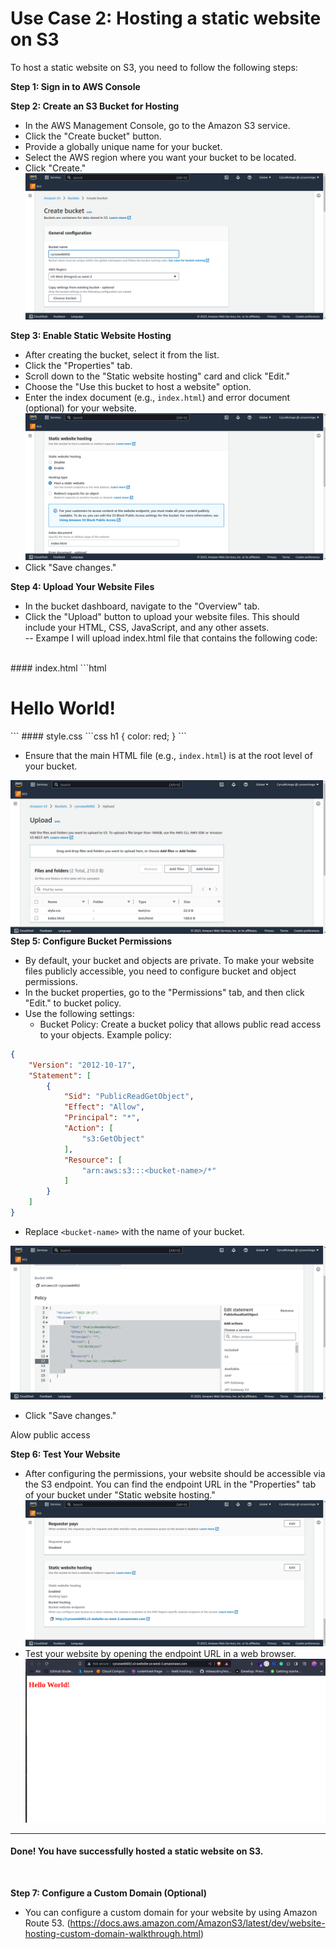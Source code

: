 # Use Case 2: Hosting a static website on S3

To host a static website on S3, you need to follow the following steps:

**Step 1: Sign in to AWS Console**


**Step 2: Create an S3 Bucket for Hosting**
- In the AWS Management Console, go to the Amazon S3 service.
- Click the "Create bucket" button.
- Provide a globally unique name for your bucket.
- Select the AWS region where you want your bucket to be located.
- Click "Create."
![S3](/Images/Static-hosting-web-s3/webbucket.png)

**Step 3: Enable Static Website Hosting**
- After creating the bucket, select it from the list.
- Click the "Properties" tab.
- Scroll down to the "Static website hosting" card and click "Edit."
- Choose the "Use this bucket to host a website" option.
- Enter the index document (e.g., `index.html`) and error document (optional) for your website.
![S3](/Images/Static-hosting-web-s3/webstaticenable.png)
- Click "Save changes."

**Step 4: Upload Your Website Files**
- In the bucket dashboard, navigate to the "Overview" tab.
- Click the "Upload" button to upload your website files. This should include your HTML, CSS, JavaScript, and any other assets. <br>
-- Exampe I will upload index.html file that contains the following code:
<br>
#### index.html
```html
<!DOCTYPE html>
<html>
<head>
    <meta charset="UTF-8">
    <link rel="stylesheet" href="style.css">
    <title>My Website</title>
</head>
<body>
    <h1>Hello World!</h1>
</body>
</html>
```
#### style.css
```css
h1 {
    color: red;
}
```

- Ensure that the main HTML file (e.g., `index.html`) is at the root level of your bucket.

![S3](/Images/Static-hosting-web-s3/uploadhtml.png)
**Step 5: Configure Bucket Permissions**
- By default, your bucket and objects are private. To make your website files publicly accessible, you need to configure bucket and object permissions.
- In the bucket properties, go to the "Permissions" tab, and then click "Edit." to bucket policy.
- Use the following settings:
  - Bucket Policy: Create a bucket policy that allows public read access to your objects. Example policy:
```json
{
    "Version": "2012-10-17",
    "Statement": [
        {
            "Sid": "PublicReadGetObject",
            "Effect": "Allow",
            "Principal": "*",
            "Action": [
                "s3:GetObject"
            ],
            "Resource": [
                "arn:aws:s3:::<bucket-name>/*"
            ]
        }
    ]
}
```

- Replace `<bucket-name>` with the name of your bucket.

![S3](/Images/Static-hosting-web-s3/permissions.png)
- Click "Save changes."

Alow public access 

**Step 6: Test Your Website**
- After configuring the permissions, your website should be accessible via the S3 endpoint. You can find the endpoint URL in the "Properties" tab of your bucket under "Static website hosting."
![S3](/Images/Static-hosting-web-s3/properties.png)
- Test your website by opening the endpoint URL in a web browser.
![S3](/Images/Static-hosting-web-s3/testdone.png)

---
#### Done! You have successfully hosted a static website on S3.
<br>

**Step 7: Configure a Custom Domain (Optional)**
- You can configure a custom domain for your website by using Amazon Route 53.
(https://docs.aws.amazon.com/AmazonS3/latest/dev/website-hosting-custom-domain-walkthrough.html)

